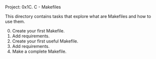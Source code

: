 Project: 0x1C. C - Makefiles

This directory contains tasks that explore what are Makefiles and
how to use them.

  0. Create your first Makefile.
  1. Add requirements.
  2. Create your first useful Makefile.
  3. Add requirements.
  4. Make a complete Makefile.
